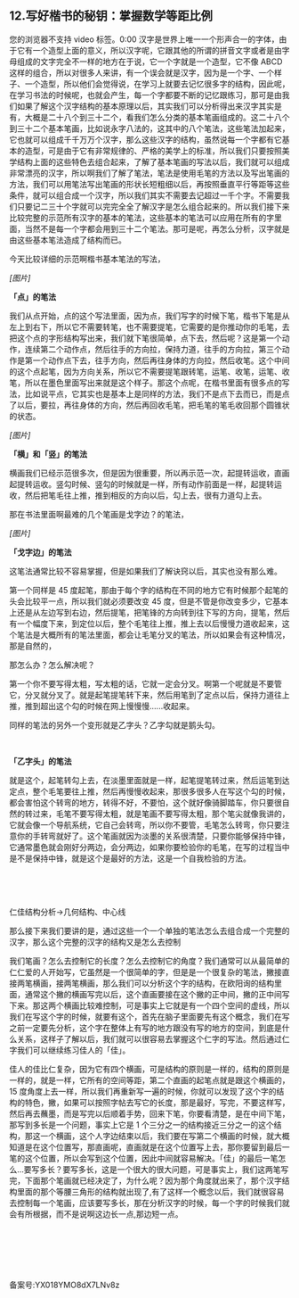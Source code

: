 ## 12.写好楷书的秘钥：掌握数学等距比例
  



您的浏览器不支持 video 标签。0:00
汉字是世界上唯一一个形声合一的字体，由于它有一个造型上面的意义，所以汉字呢，它跟其他的所谓的拼音文字或者是由字母组成的文字完全不一样的地方在于说，它一个字就是一个造型，它不像 ABCD 这样的组合，所以对很多人来讲，有一个误会就是汉字，因为是一个字、一个样子、一个造型，所以他们会觉得说，在学习上就要去记忆很多字的结构，因此呢，在学习书法的时候呢，也就会产生，每一个字都要不断的记忆跟练习，那可是由我们如果了解这个汉字结构的基本原理以后，其实我们可以分析得出来汉字其实是有，大概是二十八个到三十二个，看我们怎么分类的基本笔画组成的。这二十八个到三十二个基本笔画，比如说永字八法的，这其中的八个笔法，这些笔法加起来，它也就可以组成千千万万个汉字，那么这些汉字的结构，虽然说每一个字都有它基本的造型，可是由于它有非常规律的、严格的美学上的标准，所以我们只要按照美学结构上面的这些特色去组合起来，了解了基本笔画的写法以后，我们就可以组成非常漂亮的汉字，所以啊我们了解了笔法，笔法是使用毛笔的方法以及写出笔画的方法，我们可以用笔法写出笔画的形状长短粗细以后，再按照垂直平行等距等这些条件，就可以组合成一个汉字，所以我们其实不需要去记超过一千个字。不需要我们只要记二三十个字就可以完完全全了解汉字是怎么组合起来的。所以我们接下来比较完整的示范所有汉字的基本的笔法，这些基本的笔法可以应用在所有的字里面，当然不是每一个字都会用到三十二个笔法。那可是呢，再怎么分析，汉字就是由这些基本笔法造成了结构而已。


今天比较详细的示范啊楷书基本笔法的写法，


*[图片]* 


**「点」的笔法**


我们从点开始，点的这个写法里面，因为点，我们写字的时候下笔，楷书下笔是从左上到右下，所以它不需要转笔，也不需要提笔，它需要的是你推动你的毛笔，去把这个点的字形结构写出来，我们就下笔很简单，点下去，然后呢？这是第一个动作，连续第二个动作点，然后往手的方向拉，保持力道，往手的方向拉，第三个动作是第一个动作点下去，往手方向，然后再往身体的方向拉，然后收笔。这个中间的这个点起笔，因为方向关系，所以它不需要提笔跟转笔，运笔、收笔，运笔、收笔，所以在墨色里面写出来就是这个样子。那这个点呢，在楷书里面有很多点的写法，比如说平点，它其实也是基本上是同样的方法，我们不是点下去而已，而是点了以后，要拉，再往身体的方向，然后再回收毛笔，把毛笔的笔毛收回那个圆锥状的状态。


*[图片]* 


**「横」和「竖」的笔法**


横画我们已经示范很多次，但是因为很重要，所以再示范一次，起提转运收，直画起提转运收。竖勾时候、竖勾的时候就是一样，所有动作前面是一样，起提转运收，然后把笔毛往上推，推到相反的方向以后，勾上去，很有力道勾上去。


那在书法里面啊最难的几个笔画是戈字边？的笔法，


*[图片]* 


**「戈字边」的笔法**


这笔法通常比较不容易掌握，但是如果我们了解诀窍以后，其实也没有那么难。


第一个同样是 45 度起笔，那由于每个字的结构在不同的地方它有时候那个起笔的头会比较平一点，所以我们就必须要改变 45 度，但是不管是你改变多少，它基本上还是从左边写到右边，然后提笔，把笔锋的方向转到往下写的方向，提笔，然后有一个幅度下来，到定位以后，整个毛笔往上推，推上去以后慢慢力道收起来，这个笔法是大概所有的笔法里面，都会让毛笔分叉的笔法，所以如果会有这种情况，那是自然的，


那怎么办？怎么解决呢？


第一个你不要写得太粗，写太粗的话，它就一定会分叉。啊第一个呢就是不要管它，分叉就分叉了。就是起笔提笔转下来，然后用笔到了定点以后，保持力道往上推，推到超出这个勾的时候在网上慢慢慢......收起来。


同样的笔法的另外一个变形就是乙字头？乙字勾就是鹅头勾。


 


**「乙字头」的笔法**


就是这个，起笔转勾上去，在淡墨里面就是一样，起笔提笔转过来，然后运笔到达定点，整个毛笔要往上推，然后再慢慢收起来，那很多很多人在写这个勾的时候，都会害怕这个转弯的地方，转得不好，不要怕，这个就好像骑脚踏车，你只要很自然的转过来，毛笔不要写得太粗，就是笔画不要写得太粗，那个笔尖就像我讲的，它就会像一个导航系统，它自己会转弯，所以你不要管，毛笔怎么转弯，你只要注意你的手转弯就好了。这个笔画就因为淡墨的关系很清楚，只要你能够保持中锋，它通常墨色就会刚好分两边，会分两边，如果你要检验你的毛笔，在写的过程当中是不是保持中锋，就是这个是最好的方法，这是一个自我检验的方法。


 


 


仁佳结构分析→几何结构、中心线


那么接下来我们要讲的是，通过这些一个一个单独的笔法怎么去组合成一个完整的汉字，那么这个完整的汉字的结构又是怎么去控制


我们笔画？怎么去控制它的长度？怎么去控制它的角度？我们通常可以从最简单的仁仁爱的人开始写，它虽然是一个很简单的字，但是是一个很复杂的笔法，撇接直接两笔横画，接两笔横画，那么我们可以分析这个字的结构，在欧阳询的结构里面，通常这个撇的横画写完以后，这个直画要接在这个撇的正中间，撇的正中间写下来。那这两个横画比较难控制，可是事实上它就是有一个四个空间的虚线，所以我们在写这个字的时候，就要有这个，首先在脑子里面要先有这个概念，我们在写之前一定要先分析，这个字在整体上有写的地方跟没有写的地方的空间，到底是什么关系，这样子了解以后，我们就可以很容易去掌握这个仁字的写法。然后通过仁字我们可以继续练习佳人的「佳」。


佳人的佳比仁复杂，因为它有四个横画，可是结构的原则是一样的，结构的原则是一样的，就是一样，它所有的空间等距，第二个直画的起笔点就是跟这个横画的，15 度角度上去一样，所以我们再重新写一遍的时候，你就可以发现了这个字的结构的特色，撇，如果可以按照字帖去写它的长度，那是最好，写完，不要这样写，然后再去蘸墨，而是写完以后顺着手势，回来下笔，你要看清楚，是在中间下笔，那写到多长是一个问题，事实上它是 1 个三分之一的结构接近三分之一的这个结构，那这一个横画，这个人字边结束以后，我们要在写第二个横画的时候，就大概知道是在这个位置写，那直画呢，直画就是在这个位置写上去，那你要留到最后一笔的这个位置，所以会写到这个位置，因此中间就容易解决。「佳」的最后一笔怎么...要写多长？要写多长，这是一个很大的很大问题，可是事实上，我们这两笔写完，下面那个笔画就已经决定了，为什么呢？因为那个角度就出来了，那个汉字结构里面的那个等腰三角形的结构就出现了,有了这样一个概念以后，我们就很容易去控制每一个笔画，应该要写多长，那在分析汉字的时候，每一个字的时候我们就会有所根据，而不是说啊这边长一点,那边短一点。


 


 


 


备案号:YX018YMO8dX7LNv8z

